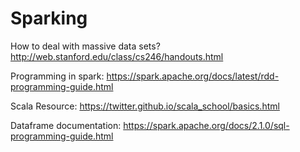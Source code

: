 # Sparking
How to deal with massive data sets?
http://web.stanford.edu/class/cs246/handouts.html

Programming in spark:
https://spark.apache.org/docs/latest/rdd-programming-guide.html

Scala Resource:
https://twitter.github.io/scala_school/basics.html

Dataframe documentation:
https://spark.apache.org/docs/2.1.0/sql-programming-guide.html
